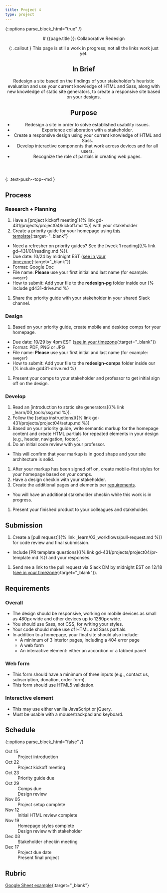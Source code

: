 ```yaml
---
title: Project 4
type: project
---
```


{::options parse_block_html="true" /}

<header>
# {{page.title }}: Collaborative Redesign

{: .callout }
This page is still a work in progress; not all the links work just yet.

## In Brief
Redesign a site based on the findings of your stakeholder's heuristic evaluation and use your current knowledge of HTML and Sass, along with new knowledge of static site generators, to create a responsive site based on your designs.

## Purpose
- Redesign a site in order to solve established usability issues.
- Experience collaboration with a stakeholder.
- Create a responsive design using your current knowledge of HTML and Sass.
- Develop interactive components that work across devices and for all users.
- Recognize the role of partials in creating web pages.
</header>

<section>

{: .text-push--top--md }
## Process

### Research + Planning
1. Have a [project kickoff meeting]({% link gd-431/projects/project04/kickoff.md %}) with your stakeholder
1. Create a priority guide for your homepage using [this template](https://docs.google.com/document/d/1czcdhW7hVtAKG7SbMrCKdGvYT6LQACzP8LibrAm1f0A/copy?usp=sharing){:target="_blank"}
  - Need a refresher on priority guides? See the [week 1 reading]({% link gd-431/01/reading.md %}).
  - Due date: 10/24 by midnight EST ([see in your timezone](https://everytimezone.com/s/6615b472){:target="_blank"})
  - Format: Google Doc
  - File name: **Please** use your first initial and last name (for example: `aweger`)
  - How to submit: Add your file to the **redesign-pg** folder inside our  {% include gd431-drive.md %}
1. Share the priority guide with your stakeholder in your shared Slack channel.

### Design
1. Based on your priority guide, create mobile and desktop comps for your homepage.
  - Due date: 10/29 by 4pm EST ([see in your timezone](https://everytimezone.com/s/7dad7216){:target="_blank"})
  - Format: PDF, PNG or JPG
  - File name: **Please** use your first initial and last name (for example: `aweger`)
  - How to submit: Add your file to the **redesign-comps** folder inside our  {% include gd431-drive.md %}
1. Present your comps to your stakeholder and professor to get initial sign off on the design.

### Develop
1. Read an [introduction to static site generators]({% link _learn/00_tools/ssg.md %}).
1. Follow the [setup instructions]({% link gd-431/projects/project04/setup.md %})
1. Based on your priority guide, write semantic markup for the homepage content and create HTML partials for repeated elements in your design (e.g., header, navigation, footer).
1. Do an initial code review with your professor.
  - This will confirm that your markup is in good shape and your site architecture is solid.
1. After your markup has been signed off on, create mobile-first styles for your homepage based on your comps.
1. Have a design checkin with your stakeholder.
1. Create the additional pages and elements per [requirements](#requirements).
  - You will have an additional stakeholder checkin while this work is in progress.
1. Present your finished product to your colleagues and stakeholder.

## Submission
1. Create a [pull request]({% link _learn/03_workflows/pull-request.md %}) for code review and final submission.
  - Include [PR template questions]({% link gd-431/projects/project04/pr-template.md %}) and your responses.
1. Send me a link to the pull request via Slack DM by midnight EST on 12/18 ([see in your timezone](https://everytimezone.com/s/82b9cccb){:target="_blank"}).


## Requirements
### Overall
- The design should be responsive, working on mobile devices as small as 480px wide and other devices up to 1280px wide.
- You should use Sass, not CSS, for writing your styles.
- Your code should make use of HTML and Sass partials.
- In addition to a homepage, your final site should also include:
  - A minimum of 3 interior pages, including a 404 error page
  - A web form
  - An interactive element: either an accordion or a tabbed panel

### Web form
- This form should have a minimum of three inputs (e.g., contact us, subscription, donation, order form).
- This form should use HTML5 validation.

### Interactive element
- This may use either vanilla JavaScript or jQuery.
- Must be usable with a mouse/trackpad and keyboard.
</section>

<aside>

## Schedule

{::options parse_block_html="false" /}
<dl>
<dt>Oct 15</dt>
<dd>Project introduction</dd>
<dt>Oct 22</dt>
<dd>Project kickoff meeting</dd>
<dt>Oct 23</dt>
<dd>Priority guide due</dd>
<dt>Oct 29</dt>
<dd>Comps due</dd>
<dd>Design review</dd>
<dt>Nov 05</dt>
<dd>Project setup complete</dd>
<dt>Nov 12</dt>
<dd>Initial HTML review complete</dd>
<dt>Nov 19</dt>
<dd>Homepage styles complete</dd>
<dd>Design review with stakeholder</dd>
<dt>Dec 03</dt>
<dd>Stakeholder checkin meeting</dd>
<!-- <dt>Dec 10</dt>
<dd>-</dd> -->
<dt>Dec 17</dt>
<dd>Project due date</dd>
<dd>Present final project</dd>
</dl>

## Rubric
[Google Sheet example](https://docs.google.com/spreadsheets/d/e/2PACX-1vSh5-j09DkLj0Pdjwgki14cSTAYWnLl794H4yft27Fg7ijsFyz2XbBa5Od18e_z8V1KXKfzpqj2LhOT/pubhtml?gid=721762819&single=true){:target="_blank"}

</aside>
